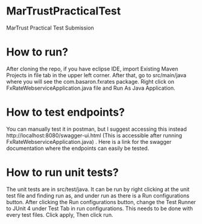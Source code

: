 # MarTrustPracticalTest
MarTrust Practical Test Submission

# How to run?
After cloning the repo, if you have eclipse IDE, import Existing Maven Projects in file tab in the upper left corner. After that, go to src/main/java 
where you will see the com.basaron.fxrates package. Right click on FxRateWebserviceApplication.java file and Run As Java Application.


# How to test endpoints?
You can manually test it in postman, but I suggest accessing this instead http://localhost:8080/swagger-ui.html (This is accessible after running FxRateWebserviceApplication.java)
. Here is a link for the swagger documentation where the endpoints can easily be tested.


# How to run unit tests?
The unit tests are in src/test/java. It can be run by right clicking at the unit test file and finding run as, and under run as there is a Run configurations button.
After clicking the Run configurations button, change the Test Runner to JUnit 4 under Test Tab in run configurations. This needs to be done
with every test files. Click apply, Then click run.
